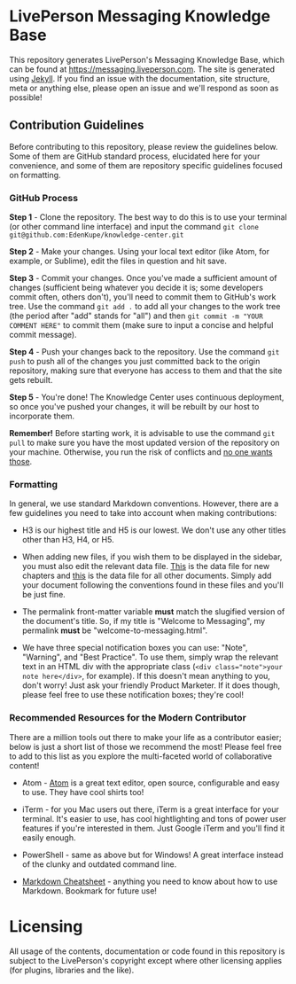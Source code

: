 # LivePerson Messaging Knowledge Base

This repository generates LivePerson's Messaging Knowledge Base, which can be found at https://messaging.liveperson.com. The site is generated using [Jekyll](https://jekyllrb.com/). If you find an issue with the documentation, site structure, meta or anything else, please open an issue and we'll respond as soon as possible!

## Contribution Guidelines

Before contributing to this repository, please review the guidelines below. Some of them are GitHub standard process, elucidated here for your convenience, and some of them are repository specific guidelines focused on formatting.

### GitHub Process

**Step 1** - Clone the repository. The best way to do this is to use your terminal (or other command line interface) and input the command `git clone git@github.com:EdenKupe/knowledge-center.git`


**Step 2** - Make your changes. Using your local text editor (like Atom, for example, or Sublime), edit the files in question and hit save.

**Step 3** - Commit your changes. Once you've made a sufficient amount of changes (sufficient being whatever you decide it is; some developers commit often, others don't), you'll need to commit them to GitHub's work tree. Use the command `git add .` to add all your changes to the work tree (the period after "add" stands for "all") and then `git commit -m "YOUR COMMENT HERE"` to commit them (make sure to input a concise and helpful commit message).

**Step 4** - Push your changes back to the repository. Use the command `git push` to push all of the changes you just committed back to the origin repository, making sure that everyone has access to them and that the site gets rebuilt.

**Step 5** - You're done! The Knowledge Center uses continuous deployment, so once you've pushed your changes, it will be rebuilt by our host to incorporate them.

**Remember!** Before starting work, it is advisable to use the command `git pull` to make sure you have the most updated version of the repository on your machine. Otherwise, you run the risk of conflicts and [no one wants those](https://media1.tenor.com/images/6953aa45b07f7b5a00af409be0931e48/tenor.gif?itemid=5048553).

### Formatting

In general, we use standard Markdown conventions. However, there are a few guidelines you need to take into account when making contributions:

* H3 is our highest title and H5 is our lowest. We don't use any other titles other than H3, H4, or H5.

* When adding new files, if you wish them to be displayed in the sidebar, you must also edit the relevant data file. [This](https://github.com/EdenKupe/knowledge-center/blob/master/_data/chapters.yaml) is the data file for new chapters and [this](https://github.com/EdenKupe/knowledge-center/blob/master/_data/sections.yaml) is the data file for all other documents. Simply add your document following the conventions found in these files and you'll be just fine.

* The permalink front-matter variable **must** match the slugified version of the document's title. So, if my title is "Welcome to Messaging", my permalink **must** be "welcome-to-messaging.html".

* We have three special notification boxes you can use: "Note", "Warning", and "Best Practice". To use them, simply wrap the relevant text in an HTML div with the appropriate class (`<div class="note">your note here</div>`, for example). If this doesn't mean anything to you, don't worry! Just ask your friendly Product Marketer. If it does though, please feel free to use these notification boxes; they're cool!

### Recommended Resources for the Modern Contributor

There are a million tools out there to make your life as a contributor easier; below is just a short list of those we recommend the most! Please feel free to add to this list as you explore the multi-faceted world of collaborative content!

* Atom - [Atom](www.atom.io) is a great text editor, open source, configurable and easy to use. They have cool shirts too!

* iTerm - for you Mac users out there, iTerm is a great interface for your terminal. It's easier to use, has cool hightlighting and tons of power user features if you're interested in them. Just Google iTerm and you'll find it easily enough.

* PowerShell - same as above but for Windows! A great interface instead of the clunky and outdated command line.

* [Markdown Cheatsheet](https://github.com/adam-p/markdown-here/wiki/Markdown-Cheatsheet) - anything you need to know about how to use Markdown. Bookmark for future use!

# Licensing

All usage of the contents, documentation or code found in this repository is subject to the LivePerson's copyright except where other licensing applies (for plugins, libraries and the like).
